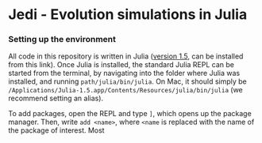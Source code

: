 # Jedi - Evolution simulations in Julia

### Setting up the environment

All code in this repository is written in Julia ([version 1.5](https://github.com/JuliaLang/julia/releases/tag/v1.5.0), can be installed from this link). Once Julia is installed, the standard Julia REPL can be started from the terminal, by navigating into the folder where Julia was installed, and running `path/julia/bin/julia`. On Mac, it should simply be `/Applications/Julia-1.5.app/Contents/Resources/julia/bin/julia` (we recommend setting an alias).

To add packages, open the REPL and type `]`, which opens up the package manager. Then, write `add <name>`, where `<name` is replaced with the name of the package of interest. Most 